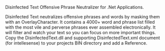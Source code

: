 Disinfected Text Offensive Phrase Neutralizer for .Net Applications.

Disinfected Text neutralizes offensive phrases and words by masking them with an OverlayCharacter.  It contains a 4000+ word and phrase 
list filled with the most vile and perverse phrases ever assembled electronically.  It will filter and watch your text so you can focus on more important things.  Copy the DisinfectedText.dll and supporting DisinfectedText.xml document (for intellesense) to your projects BIN directory and add a Reference.
